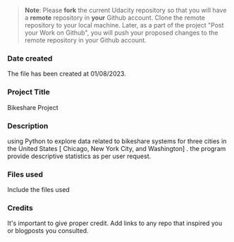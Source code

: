 >**Note**: Please **fork** the current Udacity repository so that you will have a **remote** repository in **your** Github account. Clone the remote repository to your local machine. Later, as a part of the project "Post your Work on Github", you will push your proposed changes to the remote repository in your Github account.

### Date created
The file has been created at 01/08/2023.

### Project Title
Bikeshare Project 

### Description
using Python to explore data related to bikeshare systems for three cities in the United States [ Chicago, New York City, and Washington] . the program provide descriptive statistics as per user request.

### Files used
Include the files used

### Credits
It's important to give proper credit. Add links to any repo that inspired you or blogposts you consulted.

